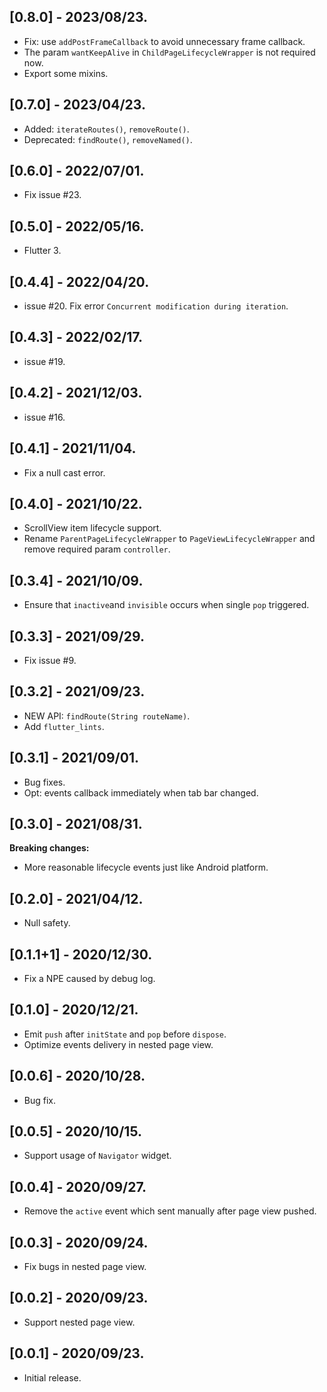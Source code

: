 ## [0.8.0] - 2023/08/23.

* Fix: use `addPostFrameCallback` to avoid unnecessary frame callback.
* The param `wantKeepAlive` in `ChildPageLifecycleWrapper` is not required now.
* Export some mixins.

## [0.7.0] - 2023/04/23.

* Added: `iterateRoutes()`, `removeRoute()`.
* Deprecated: `findRoute()`, `removeNamed()`.

## [0.6.0] - 2022/07/01.

* Fix issue #23.

## [0.5.0] - 2022/05/16.

* Flutter 3.

## [0.4.4] - 2022/04/20.

* issue #20. Fix error `Concurrent modification during iteration`.

## [0.4.3] - 2022/02/17.

* issue #19.

## [0.4.2] - 2021/12/03.

* issue #16.

## [0.4.1] - 2021/11/04.

* Fix a null cast error.

## [0.4.0] - 2021/10/22.

* ScrollView item lifecycle support.
* Rename `ParentPageLifecycleWrapper` to `PageViewLifecycleWrapper` and remove required param `controller`.

## [0.3.4] - 2021/10/09.

* Ensure that `inactive`and `invisible` occurs when single `pop` triggered.

## [0.3.3] - 2021/09/29.

* Fix issue #9.

## [0.3.2] - 2021/09/23.

* NEW API: `findRoute(String routeName)`.
* Add `flutter_lints`.

## [0.3.1] - 2021/09/01.

* Bug fixes.
* Opt: events callback immediately when tab bar changed.

## [0.3.0] - 2021/08/31.

**Breaking changes:**

* More reasonable lifecycle events just like Android platform.

## [0.2.0] - 2021/04/12.

* Null safety.

## [0.1.1+1] - 2020/12/30.

* Fix a NPE caused by debug log.

## [0.1.0] - 2020/12/21.

* Emit `push` after `initState` and `pop` before `dispose`.
* Optimize events delivery in nested page view.

## [0.0.6] - 2020/10/28.

* Bug fix.

## [0.0.5] - 2020/10/15.

* Support usage of `Navigator` widget.

## [0.0.4] - 2020/09/27.

* Remove the `active` event which sent manually after page view pushed.

## [0.0.3] - 2020/09/24.

* Fix bugs in nested page view.

## [0.0.2] - 2020/09/23.

* Support nested page view.

## [0.0.1] - 2020/09/23.

* Initial release.
